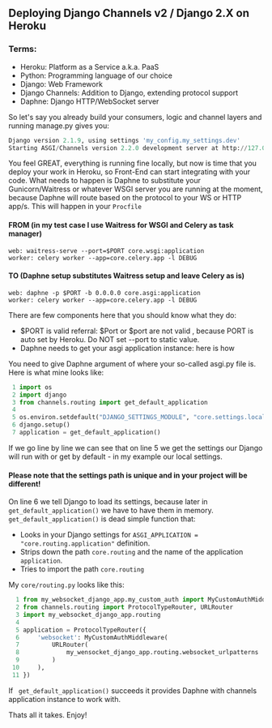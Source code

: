 ## Deploying Django Channels v2 / Django 2.X on Heroku

### Terms:
+ Heroku: Platform as a Service a.k.a. PaaS
+ Python: Programming language of our choice
+ Django: Web Framework
+ Django Channels: Addition to Django, extending protocol support
+ Daphne: Django HTTP/WebSocket server

So let's say you already build your consumers, logic and channel layers and running manage.py gives you:
```python
Django version 2.1.9, using settings 'my_config.my_settings.dev'
Starting ASGI/Channels version 2.2.0 development server at http://127.0.0.1:8000/
```
You feel GREAT, everything is running fine locally, but now is time that you deploy your work in Heroku, so Front-End can start integrating with your code.
What needs to happen is Daphne to substitute your Gunicorn/Waitress or whatever WSGI server you are running at the moment, because Daphne will route based on the protocol to your WS or HTTP app/s. This will happen in your ```Procfile ```

#### FROM (in my test case I use Waitress for WSGI and Celery as task manager)
```
web: waitress-serve --port=$PORT core.wsgi:application
worker: celery worker --app=core.celery.app -l DEBUG
```

#### TO (Daphne setup substitutes Waitress setup and leave Celery as is)
```
web: daphne -p $PORT -b 0.0.0.0 core.asgi:application
worker: celery worker --app=core.celery.app -l DEBUG
```

There are few components here that you should know what they do:
+ $PORT is valid referral: $Port or $port are not valid , because PORT is auto set by Heroku. Do NOT set --port to static value.
+ Daphne needs to get your asgi application instance: here is how

You need to give Daphne argument of where your so-called asgi.py file is. Here is what mine looks like:
```python
 1 import os
 2 import django
 3 from channels.routing import get_default_application
 4
 5 os.environ.setdefault("DJANGO_SETTINGS_MODULE", "core.settings.local")
 6 django.setup()
 7 application = get_default_application()
```

If we go line by line we can see that on line 5 we get the settings our Django will run with or get by default - in my example our local settings.

#### Please note that the settings path is unique and in your project will be different!

On line 6 we tell Django to load its settings, because later in ```get_default_application()``` we have to have them in memory.
``` get_default_application()``` is dead simple function that:
+ Looks in your Django settings for ```ASGI_APPLICATION = "core.routing.application"``` definition.
+ Strips down the path ```core.routing``` and the name of the application ```application```.
+ Tries to import the path ```core.routing```

My ```core/routing.py``` looks like this:

```python
  1 from my_websocket_django_app.my_custom_auth import MyCustomAuthMiddleware
  2 from channels.routing import ProtocolTypeRouter, URLRouter
  3 import my_websocket_django_app.routing
  4 
  5 application = ProtocolTypeRouter({
  6     'websocket': MyCustomAuthMiddleware(
  7         URLRouter(
  8             my_wensocket_django_app.routing.websocket_urlpatterns
  9         )
 10     ),
 11 })
```

If ``` get_default_application()``` succeeds it provides Daphne with channels application instance to work with.

Thats all it takes.
Enjoy!
